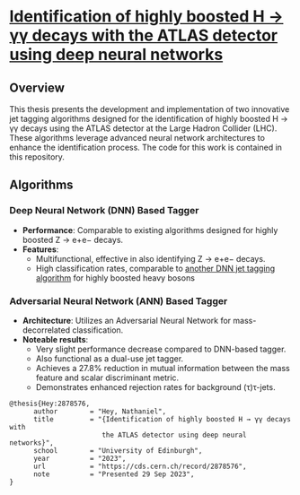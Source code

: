 # [Identification of highly boosted H → γγ decays with the ATLAS detector using deep neural networks](https://cds.cern.ch/record/2878576?ln=en)

## Overview

This thesis presents the development and implementation of two innovative jet tagging algorithms designed for the identification of highly boosted H → γγ decays using the ATLAS detector at the Large Hadron Collider (LHC). These algorithms leverage advanced neural network architectures to enhance the identification process. The code for this work is contained in this repository.

## Algorithms

### Deep Neural Network (DNN) Based Tagger

- **Performance**: Comparable to existing algorithms designed for highly boosted Z → e+e− decays.
- **Features**:
  - Multifunctional, effective in also identifying Z → e+e− decays.
  - High classification rates, comparable to [another DNN jet tagging algorithm](https://cds.cern.ch/record/2845238) for highly boosted heavy bosons

### Adversarial Neural Network (ANN) Based Tagger

- **Architecture**: Utilizes an Adversarial Neural Network for mass-decorrelated classification.
- **Noteable results**:
  - Very slight performance decrease compared to DNN-based tagger.
  - Also functional as a dual-use jet tagger.
  - Achieves a 27.8% reduction in mutual information between the mass feature and scalar discriminant metric.
  - Demonstrates enhanced rejection rates for background (τ)τ-jets.

```
@thesis{Hey:2878576,
      author        = "Hey, Nathaniel",
      title         = "{Identification of highly boosted H → γγ decays with
                       the ATLAS detector using deep neural networks}",
      school        = "University of Edinburgh",
      year          = "2023",
      url           = "https://cds.cern.ch/record/2878576",
      note          = "Presented 29 Sep 2023",
}
```

